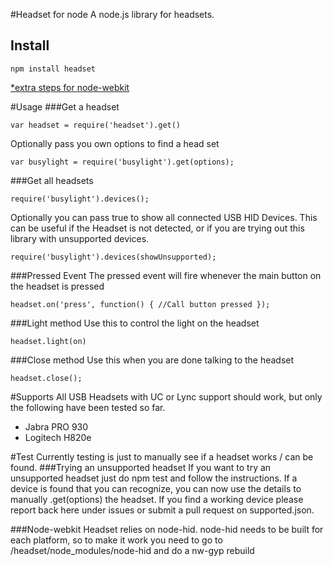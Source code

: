 #Headset for node
A node.js library for headsets.

## Install
    npm install headset
[*extra steps for node-webkit](#node-webkit)

#Usage
###Get a headset

    var headset = require('headset').get()

Optionally pass you own options to find a head
set

    var busylight = require('busylight').get(options);

###Get all  headsets

    require('busylight').devices();

Optionally you can pass true to show all connected USB HID Devices. This can be useful if the Headset is not detected, or if you are trying out this library with unsupported devices.

    require('busylight').devices(showUnsupported);

###Pressed Event
The pressed event will fire whenever the main button on the headset is pressed

    headset.on('press', function() { //Call button pressed });
    
###Light method
Use this to control the light on the headset

    headset.light(on)

###Close method
Use this when you are done talking to the headset

    headset.close();


#Supports
All USB Headsets with UC or Lync support should work, but only the following have been tested so far.
* Jabra PRO 930
* Logitech H820e

#Test
Currently testing is just to manually see if a headset works / can be found.
###Trying an unsupported headset
If you want to try an unsupported headset just do npm test and follow the instructions. If a device is found that you can recognize, you can now use the details to manually .get(options) the headset. If you find a working device please report back here under issues or submit a pull request on supported.json.

###<a name="node-webkit"></a>Node-webkit
Headset relies on node-hid. node-hid needs to be built for each platform, so to make it work you need to go to /headset/node_modules/node-hid and do a nw-gyp rebuild
